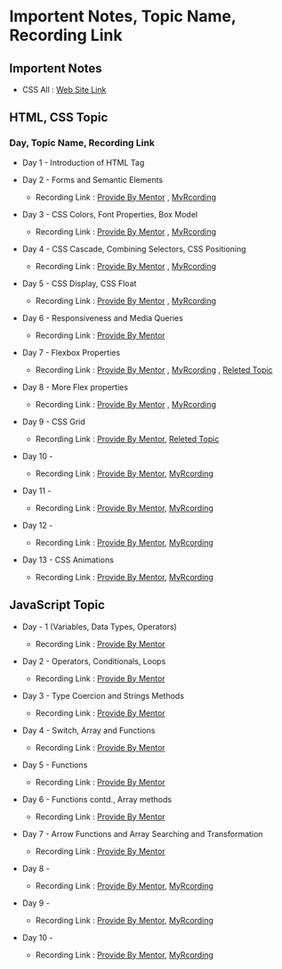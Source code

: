# Importent Notes, Topic Name, Recording Link 

## Importent Notes
- CSS All : [Web Site Link](https://developer.mozilla.org/en-US/docs/Web/CSS)

## HTML, CSS Topic 
### Day, Topic Name, Recording Link
- Day 1 - Introduction of HTML Tag 
- Day 2 - Forms and Semantic Elements
    - Recording Link : [Provide By Mentor](https://www.youtube.com/watch?v=pLkbk4t7iVs) , [MyRcording](https://www.awesomescreenshot.com/video/24103511?key=2bbf757ed2b0f67111935755e7a9b603)

- Day 3 - CSS Colors, Font Properties, Box Model 
    - Recording Link : [Provide By Mentor](https://www.youtube.com/watch?v=Q7ADbsAnwXM) , [MyRcording](https://www.awesomescreenshot.com/video/24139536?key=5b42efc595c85460eab83dabb3db5900)

- Day 4 - CSS Cascade, Combining Selectors, CSS Positioning  
    - Recording Link : [Provide By Mentor](https://www.youtube.com/watch?v=hgqbzJMNGcU) , [MyRcording](https://www.awesomescreenshot.com/video/24175547?key=df3860720f802d0e889c81d3f8b76522)

- Day 5 - CSS Display, CSS Float
    - Recording Link : [Provide By Mentor](https://www.youtube.com/watch?v=3u-qmYh8jJc) , [MyRcording](https://www.awesomescreenshot.com/video/24239952?key=811411c8408b20841e2c4b712d533ac5)

- Day 6 - Responsiveness and Media Queries
    - Recording Link : [Provide By Mentor](https://youtube.com/live/q_ydElZpwGQ?feature=share)

- Day 7 - Flexbox Properties
    - Recording Link : [Provide By Mentor](https://youtube.com/live/2dqlkaex9-M?feature=share) , [MyRcording](https://www.awesomescreenshot.com/video/24311825?key=7b89aff2f1345a6ac3fc6b716ab081d7) , [Releted Topic](https://www.youtube.com/watch?v=-65YXXhJvOE&list=PL0b6OzIxLPbw5xyi8Q6cdR05Gz-0x-vaf&ab_channel=YahooBaba)

- Day 8 - More Flex properties
    - Recording Link : [Provide By Mentor](https://youtube.com/live/TmsrlLE6WnY?feature=share) , [MyRcording](https://www.awesomescreenshot.com/video/24348587?key=e2f2f574a375f8d3485a4f45fdeaee59)
    
- Day 9 - CSS Grid
    - Recording Link : [Provide By Mentor](https://youtube.com/live/UDWhV4NcLeA?feature=share), [Releted Topic](https://www.youtube.com/watch?v=h7CsJ6x-sI0&list=PL0b6OzIxLPbyTHa8kl8krEvyszCKO1Uml&ab_channel=YahooBaba)

- Day 10 - 
    - Recording Link : [Provide By Mentor](), [MyRcording]()

- Day 11 -  
    - Recording Link : [Provide By Mentor](), [MyRcording]()

- Day 12 -  
    - Recording Link : [Provide By Mentor](), [MyRcording]()

- Day 13 - CSS Animations
    - Recording Link : [Provide By Mentor](https://www.youtube.com/watch?v=akX6yscvpB4), [MyRcording]()

## JavaScript Topic 
- Day - 1 (Variables, Data Types, Operators)
    - Recording Link : [Provide By Mentor](https://www.youtube.com/watch?v=cfZdsYXAtiw)

- Day 2 - Operators, Conditionals, Loops
    - Recording Link : [Provide By Mentor](https://www.youtube.com/watch?v=PBoQqPxCvUI)

- Day 3 - Type Coercion and Strings Methods
    - Recording Link : [Provide By Mentor](https://www.youtube.com/watch?v=xL-Zbfam2yw)

- Day 4 - Switch, Array and Functions
    - Recording Link : [Provide By Mentor](https://www.youtube.com/watch?v=XaI50wITCCM)

- Day 5 - Functions
    - Recording Link : [Provide By Mentor](https://www.youtube.com/watch?v=2vh-dE9sjZs)

- Day 6 - Functions contd., Array methods
    - Recording Link : [Provide By Mentor](https://www.youtube.com/watch?v=kVvdv6jPDQ4)

- Day 7 - Arrow Functions and Array Searching and Transformation
    - Recording Link : [Provide By Mentor](https://www.youtube.com/watch?v=NrwzEhppbBc)

- Day 8 -  
    - Recording Link : [Provide By Mentor](), [MyRcording]()

- Day 9 -  
    - Recording Link : [Provide By Mentor](), [MyRcording]()

- Day 10 -  
    - Recording Link : [Provide By Mentor](), [MyRcording]()